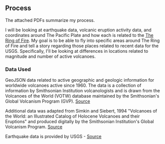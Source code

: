 ## Process

The attached PDFs summarize my process. 

I will be looking at earthquake data, volcanic eruption activity data, and coordinates around The Pacific Plate and how each is related to the [The Ring of Fire](https://en.wikipedia.org/wiki/Ring_of_Fire). My goal is to be able to fly into specific areas around The Ring of Fire and tell a story regarding those places related to recent data for the USGS. Specifically, I'll be looking at differences in locations related to magnitude and number of active volcanoes. 

### Data Used
GeoJSON data related to active geographic and geologic information for worldwide volcanoes active since 1960. The data is a collection of information by Smithsonian Institution volcanologists and is drawn from the Volcanoes of the World (VOTW) database maintained by the Smithsonian's Global Volcanism Program (GVP). [Source](https://doi.org/10.5479/si.GVP.VOTW4-2013) 

Additional data was adapted from Simkin and Siebert, 1994 "Volcanoes of the World: an Illustrated Catalog of Holocene Volcanoes and their Eruptions" and produced digitally by the Smithsonian Institution's Global Volcanism Program. [Source](https://earthworks.stanford.edu/catalog/harvard-glb-volc)

Earthquake data is provided by USGS - [Source](https://earthquake.usgs.gov/earthquakes/feed/v1.0/geojson.php)


 


